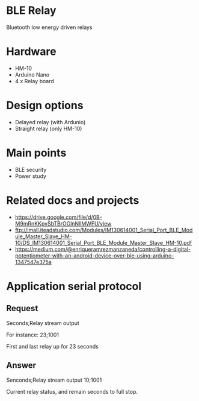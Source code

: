# BLE Relay

Bluetooth low energy driven relays

# Hardware
* HM-10
* Arduino Nano
* 4 x Relay board

# Design options
- Delayed relay (with Ardunio)
- Straight relay (only HM-10)

# Main points
- BLE security
- Power study

# Related docs and projects
- https://drive.google.com/file/d/0B-M9mRnKKpvSbTBrOGlnNllMWFU/view
- ftp://imall.iteadstudio.com/Modules/IM130614001_Serial_Port_BLE_Module_Master_Slave_HM-10/DS_IM130614001_Serial_Port_BLE_Module_Master_Slave_HM-10.pdf
- https://medium.com/@enriqueramrezmanzaneda/controlling-a-digital-potentiometer-with-an-android-device-over-ble-using-arduino-1347547e375a



# Application serial protocol

## Request
Seconds;Relay stream output

For instance:
23;1001

First and last relay up for 23 seconds

## Answer
Senconds;Relay stream output
10;1001

Current relay status, and remain seconds to full stop.

